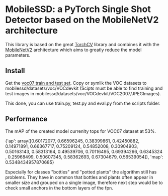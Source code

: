 # MobileSSD: a PyTorch Single Shot Detector based on the MobileNetV2 architecture

This library is based on the great [TorchCV](https://github.com/kuangliu/torchcv) library and combines it with the [MobileNetV2](https://github.com/tonylins/pytorch-mobilenet-v2) architecture which aims to greatly reduce the model parameters.

## Install

Get the [voc07 train and test set](http://host.robots.ox.ac.uk/pascal/VOC/voc2007/). Copy or symlik the VOC datasets to mobilessd/datasets/voc/VOCdevkit (Scipts must be able to find training and test images in mobilessd/datasets/voc/VOCdevkit/VOC2007/JPEGImages).

This done, you can use train.py, test.py and eval.py from the scripts folder.


## Performance

The mAP of the created model currenlty tops for VOC07 dataset at 53%. 

{'ap': array([0.60172077, 0.66596245, 0.38399861, 0.42450882, 0.14971891,
       0.66367717, 0.75209124, 0.54852008, 0.30904903, 0.50163143,
       0.58313164, 0.49539706, 0.70116495, 0.69394266, 0.6345324 ,
       0.25968499, 0.50607345, 0.58362693, 0.67304679, 0.56539054]), 'map': 0.5348434957870685}

Especially for classes "bottles" and "potted plants" the algorithm still has problems. They have in common that bottles and plants often appear in smaller size and grouped on a single image, therefore next step would be to check small anchors in the bottom layers of the fpn.

